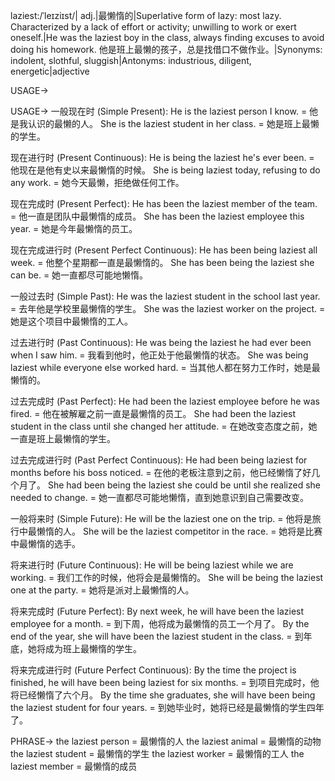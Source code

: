 laziest:/ˈleɪziɪst/| adj.|最懒惰的|Superlative form of lazy: most lazy.  Characterized by a lack of effort or activity; unwilling to work or exert oneself.|He was the laziest boy in the class, always finding excuses to avoid doing his homework. 他是班上最懒的孩子，总是找借口不做作业。|Synonyms: indolent, slothful, sluggish|Antonyms: industrious, diligent, energetic|adjective

USAGE->

USAGE->
一般现在时 (Simple Present):
He is the laziest person I know. = 他是我认识的最懒的人。
She is the laziest student in her class. = 她是班上最懒的学生。

现在进行时 (Present Continuous):
He is being the laziest he's ever been. = 他现在是他有史以来最懒惰的时候。
She is being laziest today, refusing to do any work. = 她今天最懒，拒绝做任何工作。

现在完成时 (Present Perfect):
He has been the laziest member of the team. = 他一直是团队中最懒惰的成员。
She has been the laziest employee this year. = 她是今年最懒惰的员工。

现在完成进行时 (Present Perfect Continuous):
He has been being laziest all week. = 他整个星期都一直是最懒惰的。
She has been being the laziest she can be. = 她一直都尽可能地懒惰。


一般过去时 (Simple Past):
He was the laziest student in the school last year. = 去年他是学校里最懒惰的学生。
She was the laziest worker on the project. = 她是这个项目中最懒惰的工人。

过去进行时 (Past Continuous):
He was being the laziest he had ever been when I saw him. = 我看到他时，他正处于他最懒惰的状态。
She was being laziest while everyone else worked hard. = 当其他人都在努力工作时，她是最懒惰的。

过去完成时 (Past Perfect):
He had been the laziest employee before he was fired. = 他在被解雇之前一直是最懒惰的员工。
She had been the laziest student in the class until she changed her attitude. = 在她改变态度之前，她一直是班上最懒惰的学生。

过去完成进行时 (Past Perfect Continuous):
He had been being laziest for months before his boss noticed. = 在他的老板注意到之前，他已经懒惰了好几个月了。
She had been being the laziest she could be until she realized she needed to change. = 她一直都尽可能地懒惰，直到她意识到自己需要改变。

一般将来时 (Simple Future):
He will be the laziest one on the trip. = 他将是旅行中最懒惰的人。
She will be the laziest competitor in the race. = 她将是比赛中最懒惰的选手。

将来进行时 (Future Continuous):
He will be being laziest while we are working. = 我们工作的时候，他将会是最懒惰的。
She will be being the laziest one at the party. = 她将是派对上最懒惰的人。

将来完成时 (Future Perfect):
By next week, he will have been the laziest employee for a month. = 到下周，他将成为最懒惰的员工一个月了。
By the end of the year, she will have been the laziest student in the class. = 到年底，她将成为班上最懒惰的学生。

将来完成进行时 (Future Perfect Continuous):
By the time the project is finished, he will have been being laziest for six months. = 到项目完成时，他将已经懒惰了六个月。
By the time she graduates, she will have been being the laziest student for four years. = 到她毕业时，她将已经是最懒惰的学生四年了。



PHRASE->
the laziest person = 最懒惰的人
the laziest animal = 最懒惰的动物
the laziest student = 最懒惰的学生
the laziest worker = 最懒惰的工人
the laziest member = 最懒惰的成员
